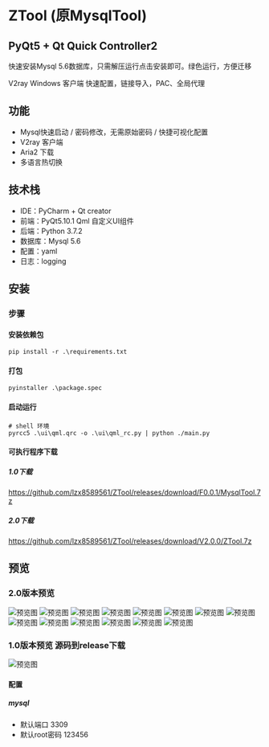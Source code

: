 # ZTool (原MysqlTool)
PyQt5 + Qt Quick Controller2
--------
快速安装Mysql 5.6数据库，只需解压运行点击安装即可。绿色运行，方便迁移

V2ray Windows 客户端 快速配置，链接导入，PAC、全局代理
## 功能
- Mysql快速启动 / 密码修改，无需原始密码 / 快捷可视化配置
- V2ray 客户端
- Aria2 下载
- 多语言热切换
## 技术栈
- IDE：PyCharm + Qt creator
- 前端：PyQt5.10.1 Qml 自定义UI组件
- 后端：Python 3.7.2
- 数据库：Mysql 5.6
- 配置：yaml
- 日志：logging
## 安装
### 步骤
#### 安装依赖包
```
pip install -r .\requirements.txt
```
#### 打包
````
pyinstaller .\package.spec
````
#### 启动运行
````
# shell 环境
pyrcc5 .\ui\qml.qrc -o .\ui\qml_rc.py | python ./main.py
````

#### 可执行程序下载
##### 1.0下载
https://github.com/lzx8589561/ZTool/releases/download/F0.0.1/MysqlTool.7z
##### 2.0下载
https://github.com/lzx8589561/ZTool/releases/download/V2.0.0/ZTool.7z

## 预览
### 2.0版本预览
![预览图](preview/1.png)
![预览图](preview/2.png)
![预览图](preview/3.png)
![预览图](preview/4.png)
![预览图](preview/5.png)
![预览图](preview/6.png)
![预览图](preview/7.png)
![预览图](preview/8.png)
![预览图](preview/9.png)
![预览图](preview/10.png)
![预览图](preview/11.png)
![预览图](preview/12.png)
![预览图](preview/13.png)
![预览图](preview/14.png)

### 1.0版本预览 源码到release下载
![预览图](preview/demo.gif)
#### 配置
##### mysql
- 默认端口 3309
- 默认root密码 123456
